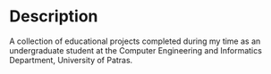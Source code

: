 # Description
A collection of educational projects completed during my time as an undergraduate student at the Computer Engineering and Informatics Department, University of Patras.
